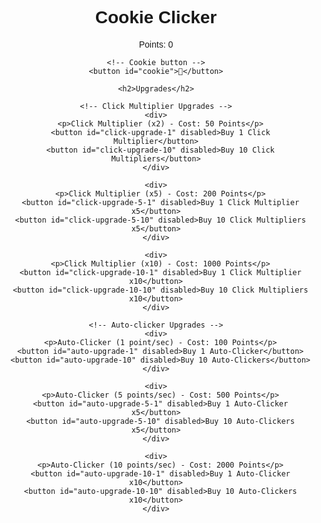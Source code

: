 




<html lang="en">
<head>
  <meta charset="UTF-8">
  <meta name="viewport" content="width=device-width, initial-scale=1.0">
  <title>Cookie Clicker</title>
  <style>
    body {
      font-family: Arial, sans-serif;
    }
    #cookie {
      font-size: 100px; /* Increase the size of the cookie */
      background: transparent; /* Make the background transparent */
      border: none; /* Remove the border */
      cursor: pointer; /* Add pointer cursor on hover */
    }
  </style>
</head>
<body>
  <div style="text-align:center;">
    <h1>Cookie Clicker</h1>
    <p>Points: <span id="points">0</span></p>
    
    <!-- Cookie button -->
    <button id="cookie">🍪</button>

    <h2>Upgrades</h2>

    <!-- Click Multiplier Upgrades -->
    <div>
      <p>Click Multiplier (x2) - Cost: 50 Points</p>
      <button id="click-upgrade-1" disabled>Buy 1 Click Multiplier</button>
      <button id="click-upgrade-10" disabled>Buy 10 Click Multipliers</button>
    </div>

    <div>
      <p>Click Multiplier (x5) - Cost: 200 Points</p>
      <button id="click-upgrade-5-1" disabled>Buy 1 Click Multiplier x5</button>
      <button id="click-upgrade-5-10" disabled>Buy 10 Click Multipliers x5</button>
    </div>

    <div>
      <p>Click Multiplier (x10) - Cost: 1000 Points</p>
      <button id="click-upgrade-10-1" disabled>Buy 1 Click Multiplier x10</button>
      <button id="click-upgrade-10-10" disabled>Buy 10 Click Multipliers x10</button>
    </div>

    <!-- Auto-clicker Upgrades -->
    <div>
      <p>Auto-Clicker (1 point/sec) - Cost: 100 Points</p>
      <button id="auto-upgrade-1" disabled>Buy 1 Auto-Clicker</button>
      <button id="auto-upgrade-10" disabled>Buy 10 Auto-Clickers</button>
    </div>

    <div>
      <p>Auto-Clicker (5 points/sec) - Cost: 500 Points</p>
      <button id="auto-upgrade-5-1" disabled>Buy 1 Auto-Clicker x5</button>
      <button id="auto-upgrade-5-10" disabled>Buy 10 Auto-Clickers x5</button>
    </div>

    <div>
      <p>Auto-Clicker (10 points/sec) - Cost: 2000 Points</p>
      <button id="auto-upgrade-10-1" disabled>Buy 1 Auto-Clicker x10</button>
      <button id="auto-upgrade-10-10" disabled>Buy 10 Auto-Clickers x10</button>
    </div>
  </div>

  <script>
    let points = 0;
    let pointsPerClick = 1;
    let autoClicker = 0;
    let clickMultipliers = 1;
    let autoClickMultiplier = 0;

    // Function to update the points display
    function updatePoints() {
      points += pointsPerClick * clickMultipliers;
      document.getElementById('points').textContent = points;
      checkUpgrades();
    }

    // Function to check if upgrades can be purchased
    function checkUpgrades() {
      // Enable or disable upgrade buttons based on points
      document.getElementById('click-upgrade-1').disabled = points < 50;
      document.getElementById('click-upgrade-10').disabled = points < 500;
      document.getElementById('click-upgrade-5-1').disabled = points < 200;
      document.getElementById('click-upgrade-5-10').disabled = points < 2000;
      document.getElementById('click-upgrade-10-1').disabled = points < 1000;
      document.getElementById('click-upgrade-10-10').disabled = points < 10000;

      document.getElementById('auto-upgrade-1').disabled = points < 100;
      document.getElementById('auto-upgrade-10').disabled = points < 1000;
      document.getElementById('auto-upgrade-5-1').disabled = points < 500;
      document.getElementById('auto-upgrade-5-10').disabled = points < 5000;
      document.getElementById('auto-upgrade-10-1').disabled = points < 2000;
      document.getElementById('auto-upgrade-10-10').disabled = points < 20000;
    }

    // Click multiplier upgrade
    function buyClickMultiplier(multiplier, cost, amount) {
      if (points >= cost * amount) {
        points -= cost * amount;
        clickMultipliers += multiplier * amount;
        document.getElementById('points').textContent = points;
        checkUpgrades();
      }
    }

    // Auto-clicker upgrade
    function buyAutoClicker(multiplier, cost, amount) {
      if (points >= cost * amount) {
        points -= cost * amount;
        autoClickMultiplier += multiplier * amount;
        document.getElementById('points').textContent = points;
        checkUpgrades();
      }
    }

    // Random fire event
    function randomFireEvent() {
      setTimeout(function() {
        document.getElementById('cookie').textContent = '🔥';
        points = 0;
        document.getElementById('points').textContent = points;
        checkUpgrades();
        
        setTimeout(function() {
          document.getElementById('cookie').textContent = '🍪';
        }, 3000); // Change back to a cookie after 3 seconds
      }, Math.random() * 60000); // Random time between 0 and 60 seconds
    }

    // Start the fire event at a random time
    randomFireEvent();

    // Adding event listener to the cookie button
    document.getElementById('cookie').addEventListener('click', updatePoints);

    // Upgrading click multipliers
    document.getElementById('click-upgrade-1').addEventListener('click', function() { buyClickMultiplier(1, 50, 1); });
    document.getElementById('click-upgrade-10').addEventListener('click', function() { buyClickMultiplier(1, 50, 10); });
    document.getElementById('click-upgrade-5-1').addEventListener('click', function() { buyClickMultiplier(5, 200, 1); });
    document.getElementById('click-upgrade-5-10').addEventListener('click', function() { buyClickMultiplier(5, 200, 10); });
    document.getElementById('click-upgrade-10-1').addEventListener('click', function() { buyClickMultiplier(10, 1000, 1); });
    document.getElementById('click-upgrade-10-10').addEventListener('click', function() { buyClickMultiplier(10, 1000, 10); });

    // Upgrading auto-clickers
    document.getElementById('auto-upgrade-1').addEventListener('click', function() { buyAutoClicker(1, 100, 1); });
    document.getElementById('auto-upgrade-10').addEventListener('click', function() { buyAutoClicker(1, 100, 10); });
    document.getElementById('auto-upgrade-5-1').addEventListener('click', function() { buyAutoClicker(5, 500, 1); });
    document.getElementById('auto-upgrade-5-10').addEventListener('click', function() { buyAutoClicker(5, 500, 10); });
    document.getElementById('auto-upgrade-10-1').addEventListener('click', function() { buyAutoClicker(10, 2000, 1); });
    document.getElementById('auto-upgrade-10-10').addEventListener('click', function() { buyAutoClicker(10, 2000, 10); });

    // Auto-clicker logic (adds points every second based on auto-click multiplier)
    setInterval(function() {
      points += autoClickMultiplier;
      document.getElementById('points').textContent = points;
      checkUpgrades();
    }, 1000);
  </script>
</body>
</html>
